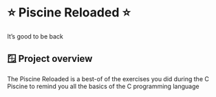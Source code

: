 
# ⭐ Piscine Reloaded ⭐

It’s good to be back

## 🪟 Project overview

The Piscine Reloaded is a best-of of the exercises you did during the C Piscine to
remind you all the basics of the C programming language

##